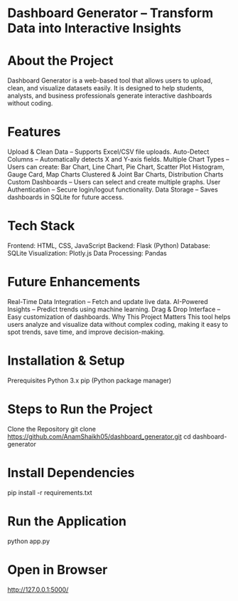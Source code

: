 
# Dashboard Generator – Transform Data into Interactive Insights
# About the Project
Dashboard Generator is a web-based tool that allows users to upload, clean, and visualize datasets easily. It is designed to help students, analysts, and business professionals generate interactive dashboards without coding.

# Features
Upload & Clean Data – Supports Excel/CSV file uploads.
Auto-Detect Columns – Automatically detects X and Y-axis fields.
Multiple Chart Types – Users can create:
Bar Chart, Line Chart, Pie Chart, Scatter Plot
Histogram, Gauge Card, Map Charts
Clustered & Joint Bar Charts, Distribution Charts
Custom Dashboards – Users can select and create multiple graphs.
User Authentication – Secure login/logout functionality.
Data Storage – Saves dashboards in SQLite for future access.

# Tech Stack
Frontend: HTML, CSS, JavaScript
Backend: Flask (Python)
Database: SQLite
Visualization: Plotly.js
Data Processing: Pandas

# Future Enhancements
Real-Time Data Integration – Fetch and update live data.
AI-Powered Insights – Predict trends using machine learning.
Drag & Drop Interface – Easy customization of dashboards.
Why This Project Matters
This tool helps users analyze and visualize data without complex coding, making it easy to spot trends, save time, and improve decision-making.

# Installation & Setup
Prerequisites
Python 3.x
pip (Python package manager)

# Steps to Run the Project
Clone the Repository
git clone https://github.com/AnamShaikh05/dashboard_generator.git
cd dashboard-generator

# Install Dependencies
pip install -r requirements.txt

# Run the Application
python app.py

# Open in Browser
http://127.0.0.1:5000/
